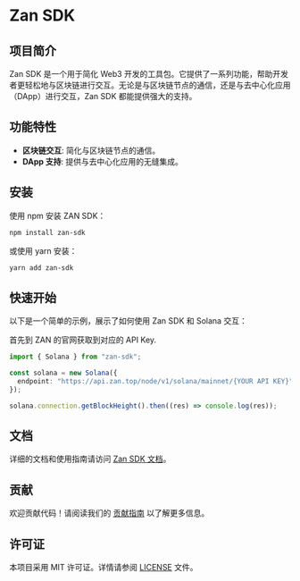 # Zan SDK

## 项目简介

Zan SDK 是一个用于简化 Web3 开发的工具包。它提供了一系列功能，帮助开发者更轻松地与区块链进行交互。无论是与区块链节点的通信，还是与去中心化应用（DApp）进行交互，Zan SDK 都能提供强大的支持。

## 功能特性

- **区块链交互**: 简化与区块链节点的通信。
- **DApp 支持**: 提供与去中心化应用的无缝集成。

## 安装

使用 npm 安装 ZAN SDK：

```bash
npm install zan-sdk
```

或使用 yarn 安装：

```bash
yarn add zan-sdk
```

## 快速开始

以下是一个简单的示例，展示了如何使用 Zan SDK 和 Solana 交互：

首先到 ZAN 的官网获取到对应的 API Key.

```typescript
import { Solana } from "zan-sdk";

const solana = new Solana({
  endpoint: "https://api.zan.top/node/v1/solana/mainnet/{YOUR API KEY}",
});

solana.connection.getBlockHeight().then((res) => console.log(res));
```

## 文档

详细的文档和使用指南请访问 [Zan SDK 文档](https://example.com/docs)。

## 贡献

欢迎贡献代码！请阅读我们的 [贡献指南](https://example.com/contributing) 以了解更多信息。

## 许可证

本项目采用 MIT 许可证。详情请参阅 [LICENSE](./LICENSE) 文件。

